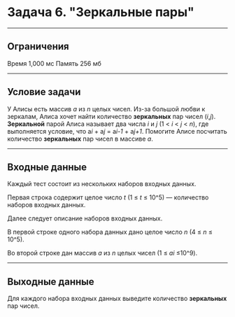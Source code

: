 # Задача 6. "Зеркальные пары"

---

## Ограничения
Время 1,000 мс
Память 256 мб

---

## Условие задачи
У Алисы есть массив *a* из *n* целых чисел. Из-за большой любви к зеркалам, Алиса хочет найти количество **зеркальных** пар чисел (*i*,*j*). **Зеркальной** парой Алиса называет два числа *i* и *j* (1 < *i* < *j* < *n*), где выполняется условие, что a*i* + a*j* = a*i-1* + a*j+1*. Помогите Алисе посчитать количество **зеркальных** пар чисел в массиве *a*.

---

## Входные данные

Каждый тест состоит из нескольких наборов входных данных.

Первая строка содержит целое число *t* (1 ≤ *t* ≤ 10^5) — количество наборов входных данных.

Далее следует описание наборов входных данных.

В первой строке одного набора данных дано целое число *n* (4 ≤ *n* ≤ 10^5).


Во второй строке дан массив *a* из *n* целых чисел (1 ≤ *ai* ≤10^9).

---

## Выходные данные

Для каждого набора входных данных выведите количество **зеркальных** пар чисел.

